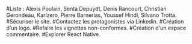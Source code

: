 #Liste : Alexis Poulain, Senta Depuydt, Denis Rancourt, Christian Gerondeau, Karlzero, Pierre Barnerias, Youssef Hindi, Silvano Trotta.
#Sécuriser le site.
#Contactez les protagonistes via Linkedin.
#Création d'un logo.
#Refaire les vignettes non-conformes.
#Création d'un espace commentaire.
#Explorer React Native.